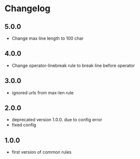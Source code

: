 # Changelog

## 5.0.0

- Change max line length to 100 char

## 4.0.0

- Change operator-linebreak rule to break line before operator

## 3.0.0

- ignored urls from max-len rule

## 2.0.0

- deprecated version 1.0.0. due to config error
- fixed config

## 1.0.0

- first version of common rules
